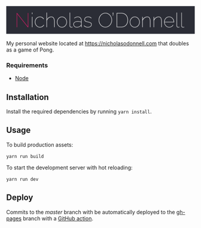 <img src="logo/logo.png" />

My personal website located at https://nicholasodonnell.com that doubles as a game of Pong.

### Requirements

- [Node](https://nodejs.org/en/)

## Installation

Install the required dependencies by running `yarn install`.

## Usage

To build production assets:
```
yarn run build
```

To start the development server with hot reloading:
```
yarn run dev
```

## Deploy

Commits to the *master* branch with be automatically deployed to the [gh-pages](https://github.com/nicholasodonnell/nicholasodonnell.com/tree/gh-pages) branch with a [GitHub action](https://github.com/nicholasodonnell/nicholasodonnell.com/actions).

